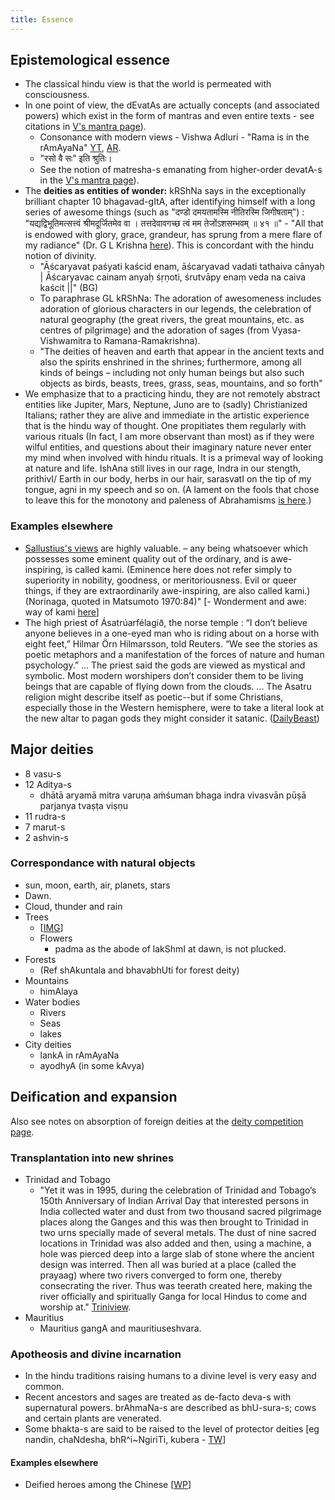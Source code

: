 ```yaml
---
title: Essence
---
```


## Epistemological essence

- The classical hindu view is that the world is permeated with consciousness.
- In one point of view, the dEvatAs are actually concepts (and associated powers) which exist in the form of mantras and even entire texts - see citations in [V's mantra page](../../../../../mantra/)).
  - Consonance with modern views - Vishwa Adluri - "Rama is in the rAmAyaNa" [YT](https://twitter.com/agnimaan/status/1047594919085264896), [AR](https://archive.org/details/hindu-sanskrit-lectures/20180929-0001-ThinkOlio+_+Time%2C+Desire+and+Action+-+Ramayana+and+The+Cosmic+Game.mp3).
  - "रसो वै सः" इति श्रुतिः।
  - See the notion of matresha-s emanating from higher-order devatA-s in the [V's mantra page](../../../../../mantra/)).
- The **deities as entities of wonder:** kRShNa says in the exceptionally brilliant chapter 10 bhagavad-gItA, after identifying himself with a long series of awesome things (such as "दण्डो दमयतामस्मि नीतिरस्मि जिगीषताम्") : "यद्यद्विभूतिमत्सत्त्वं श्रीमदूर्जितमेव वा । तत्तदेवावगच्छ त्वं मम तेजोंऽशसम्भवम् ॥ ४१ ॥" - "All that is endowed with glory, grace, grandeur, has sprung from a mere flare of my radiance" (Dr. G L Krishna [here](http://www.sandeepweb.com/the-bhagavad-gita-before-the-battle/)). This is concordant with the hindu notion of divinity.
    - "Āścaryavat paśyati kaścid enam, āścaryavad vadati tathaiva cānyaḥ | Āścaryavac cainam anyaḥ śṛṇoti, śrutvāpy enaṃ veda na caiva kaścit ||" (BG)
    - To paraphrase GL kRShNa: The adoration of awesomeness includes adoration of glorious characters in our legends, the celebration of natural geography (the great rivers, the great mountains, etc. as centres of pilgrimage) and the adoration of sages (from Vyasa-Vishwamitra to Ramana-Ramakrishna).
  - "The deities of heaven and earth that appear in the ancient texts and also the spirits enshrined in the shrines; furthermore, among all kinds of beings – including not only human beings but also such objects as birds, beasts, trees, grass, seas, mountains, and so forth"
- We emphasize that to a practicing hindu, they are not remotely abstract entities like Jupiter, Mars, Neptune, Juno are to (sadly) Christianized Italians; rather they are alive and immediate in the artistic experience that is the hindu way of thought. One propitiates them regularly with various rituals (In fact, I am more observant than most) as if they were wilful entities, and questions about their imaginary nature never enter my mind when involved with hindu rituals. It is a primeval way of looking at nature and life. IshAna still lives in our rage, Indra in our stength, prithivI/ Earth in our body, herbs in our hair, sarasvatI on the tip of my tongue, agni in my speech and so on. (A lament on the fools that chose to leave this for the monotony and paleness of Abrahamisms [is here](http://agnimaan.wordpress.com/2015/01/13/the-fools-that-converted/).)

### Examples elsewhere
- [Sallustius's views](../../darshanam/platonism/sallustius/) are highly valuable.
– any being whatsoever which possesses some eminent quality out of the ordinary, and is awe-inspiring, is called kami. (Eminence here does not refer simply to superiority in nobility, goodness, or meritoriousness. Evil or queer things, if they are extraordinarily awe-inspiring, are also called kami.) (Norinaga, quoted in Matsumoto 1970:84)" \[- Wonderment and awe: way of kami [here](http://refractory.unimelb.edu.au/2004/02/03/wonderment-and-awe-the-way-of-the-kami-lucy-wright/)\]
- The high priest of Ásatrúarfélagið, the norse temple : “I don’t believe anyone believes in a one-eyed man who is riding about on a horse with eight feet,” Hilmar Örn Hilmarsson, told Reuters. “We see the stories as poetic metaphors and a manifestation of the forces of nature and human psychology.” ... The priest said the gods are viewed as mystical and symbolic. Most modern worshipers don’t consider them to be living beings that are capable of flying down from the clouds. ... The Asatru religion might describe itself as poetic--but if some Christians, especially those in the Western hemisphere, were to take a literal look at the new altar to pagan gods they might consider it satanic. ([DailyBeast](http://www.thedailybeast.com/articles/2015/02/05/why-iceland-is-building-a-temple-to-its-pagan-gods.html))


## Major deities

- 8 vasu-s
- 12 Aditya-s
    - dhātā aryamā mitra varuṇa aṁśuman bhaga indra vivasvān pūṣā parjanya tvaṣṭa viṣṇu
- 11 rudra-s
- 7 marut-s
- 2 ashvin-s

### Correspondance with natural objects

- sun, moon, earth, air, planets, stars
- Dawn.
- Cloud, thunder and rain
- Trees
    - \[[IMG](https://imgur.com/p3G5RSo)\]
    - Flowers
        - padma as the abode of lakShmI at dawn, is not plucked.
- Forests
    - (Ref shAkuntala and bhavabhUti for forest deity)
- Mountains
    - himAlaya
- Water bodies
    - Rivers
    - Seas
    - lakes
- City deities
    - lankA in rAmAyaNa
    - ayodhyA (in some kAvya)

## Deification and expansion
Also see notes on absorption of foreign deities at the [deity competition page](../hierarchy/cult-competition/).

### Transplantation into new shrines
- Trinidad and Tobago
    - "Yet it was in 1995, during the celebration of Trinidad and Tobago’s 150th Anniversary of Indian Arrival Day that interested persons in India collected water and dust from two thousand sacred pilgrimage places along the Ganges and this was then brought to Trinidad in two urns specially made of several metals. The dust of nine sacred locations in Trinidad was also added and then, using a machine, a hole was pierced deep into a large slab of stone where the ancient design was interred. Then all was buried at a place (called the prayaag) where two rivers converged to form one, thereby consecrating the river. Thus was teerath created here, making the river officially and spiritually Ganga for local Hindus to come and worship at." [Triniview](http://www.triniview.com/blog/?p=575).
- Mauritius
    - Mauritius gangA and mauritiuseshvara.

### Apotheosis and divine incarnation

- In the hindu traditions raising humans to a divine level is very easy and common.
- Recent ancestors and sages are treated as de-facto deva-s with supernatural powers. brAhmaNa-s are described as bhU-sura-s; cows and certain plants are venerated.
- Some bhakta-s are said to be raised to the level of protector deities \[eg nandin, chaNdesha, bhR^i~NgiriTi, kubera - [TW](https://twitter.com/blog_supplement/status/841857310012112896)\]

#### Examples elsewhere
- Deified heroes among the Chinese \[[WP](https://agnimaan.wordpress.com/2016/03/26/guan-yu-pagan-reverence-of-anything-awesome/?fb_action_ids=10153616560317989&fb_action_types=news.publishes&fb_source=og_snowlift_photo_robotext)\]
